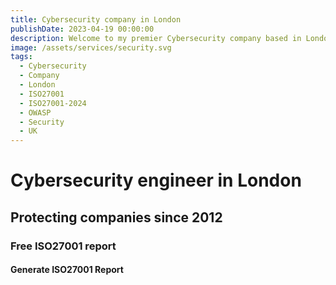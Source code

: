 ```yaml
---
title: Cybersecurity company in London
publishDate: 2023-04-19 00:00:00
description: Welcome to my premier Cybersecurity company based in London, United Kingdom.
image: /assets/services/security.svg
tags:
  - Cybersecurity
  - Company
  - London
  - ISO27001
  - ISO27001-2024
  - OWASP
  - Security
  - UK
---
```


# Cybersecurity engineer in London

## Protecting companies since 2012

### Free ISO27001 report

#### Generate ISO27001 Report